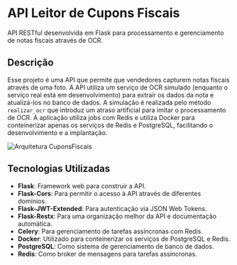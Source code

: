 # API Leitor de Cupons Fiscais

API RESTful desenvolvida em Flask para processamento e gerenciamento de notas fiscais através de OCR.

## Descrição

Esse projeto é uma API que permite que vendedores capturem notas fiscais através de uma foto. A API utiliza um serviço de OCR simulado (enquanto o serviço real está em desenvolvimento) para extrair os dados da nota e atualizá-los no banco de dados. A simulação é realizada pelo método `realizar_ocr` que introduz um atraso artificial para imitar o processamento de OCR. A aplicação utiliza jobs com Redis e utiliza Docker para conteinerizar apenas os serviços de Redis e PostgreSQL, facilitando o desenvolvimento e a implantação.

![Arquitetura CuponsFiscais](https://i.imgur.com/0dCUlk9.png)

## Tecnologias Utilizadas

- **Flask**: Framework web para construir a API.
- **Flask-Cors**: Para permitir o acesso à API através de diferentes domínios.
- **Flask-JWT-Extended**: Para autenticação via JSON Web Tokens.
- **Flask-Restx**: Para uma organização melhor da API e documentação automática.
- **Celery**: Para gerenciamento de tarefas assíncronas com Redis.
- **Docker**: Utilizado para conteinerizar os serviços de PostgreSQL e Redis.
- **PostgreSQL**: Como sistema de gerenciamento de banco de dados.
- **Redis**: Como broker de mensagens para tarefas assíncronas.

